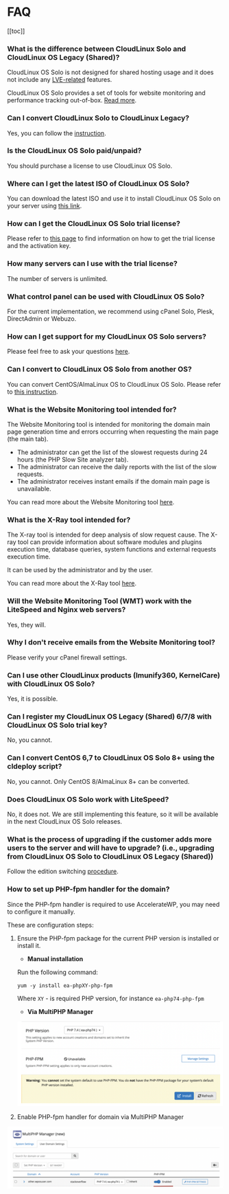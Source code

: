 
# FAQ

[[toc]]

### What is the difference between CloudLinux Solo and CloudLinux OS Legacy (Shared)?

CloudLinux OS Solo is not designed for shared hosting usage and it does not include any [LVE-related](/legacy/lve_manager/) features. 

CloudLinux OS Solo provides a set of tools for website monitoring and performance tracking out-of-box. [Read more](/solo/manager/).

### Can I convert CloudLinux Solo to CloudLinux Legacy?

Yes, you can follow the [instruction](/legacy/cloudlinux_installation/#switch-license).

### Is the CloudLinux OS Solo paid/unpaid?

You should purchase a license to use CloudLinux OS Solo.

### Where can I get the latest ISO of CloudLinux OS Solo?

You can download the latest ISO and use it to install CloudLinux OS Solo on your server using [this link](https://repo.cloudlinux.com/cloudlinux/8/iso/x86_64/).

### How can I get the CloudLinux OS Solo trial license?

Please refer to [this page](https://cloudlinux.com/trial) to find information on how to get the trial license and the activation key.

### How many servers can I use with the trial license?

The number of servers is unlimited.

### What control panel can be used with CloudLinux OS Solo?

For the current implementation, we recommend using cPanel Solo, Plesk, DirectAdmin or Webuzo.

### How can I get support for my CloudLinux OS Solo servers?

Please feel free to ask your questions [here](https://cloudlinux.zendesk.com/hc/en-us/).

### Can I convert to CloudLinux OS Solo from another OS?

You can convert CentOS/AlmaLinux OS to CloudLinux OS Solo. Please refer to [this instruction](/solo/installation/#converting-existing-servers).

### What is the Website Monitoring tool intended for?

The Website Monitoring tool is intended for monitoring the domain main page generation time and errors occurring when requesting the main page (the main tab).

* The administrator can get the list of the slowest requests during 24 hours (the PHP Slow Site analyzer tab).
* The administrator can receive the daily reports with the list of the slow requests.
* The administrator receives instant emails if the domain main page is unavailable.

You can read more about the Website Monitoring tool [here](/solo/manager/#website-monitoring-tool).

### What is the X-Ray tool intended for?

The X-ray tool is intended for deep analysis of slow request cause. The X-ray tool can provide information about software modules and plugins execution time, database queries, system functions and external requests execution time.

It can be used by the administrator and by the user.

You can read more about the X-Ray tool [here](/solo/manager/#x-ray).

### Will the Website Monitoring Tool (WMT) work with the LiteSpeed and Nginx web servers?

Yes, they will.

### Why I don't receive emails from the Website Monitoring tool?

Please verify your cPanel firewall settings.

### Can I use other CloudLinux products (Imunify360, KernelCare) with CloudLinux OS Solo?

Yes, it is possible.

### Can I register my CloudLinux OS Legacy (Shared) 6/7/8 with CloudLinux OS Solo trial key?

No, you cannot.

### Can I convert CentOS 6,7 to CloudLinux OS Solo 8+ using the cldeploy script?

No, you cannot. Only CentOS 8/AlmaLinux 8+ can be converted.

### Does CloudLinux OS Solo work with LiteSpeed?

No, it does not. We are still implementing this feature, so it will be available in the next CloudLinux OS Solo releases.

### What is the process of upgrading if the customer adds more users to the server and will have to upgrade? (i.e., upgrading from CloudLinux OS Solo to CloudLinux OS Legacy (Shared))

Follow the edition switching [procedure](/legacy/cloudlinux_installation/#switch-license).

### How to set up PHP-fpm handler for the domain?

Since the PHP-fpm handler is required to use AccelerateWP, you may need to configure it manually.

These are configuration steps:

1. Ensure the PHP-fpm package for the current PHP version is installed or install it.

    * **Manual installation**
    
    Run the following command:
    ```
    yum -y install ea-phpXY-php-fpm
    ```
    Where `XY` - is required PHP version, for instance `ea-php74-php-fpm`

    * **Via MultiPHP Manager**

    ![](./images/InstallationViaMultiPHPManager.png)


2. Enable PHP-fpm handler for domain via MultiPHP Manager

![](./images/EnablePHPFpm.png)

